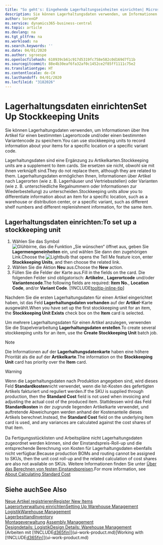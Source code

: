 ```yaml
---
title: "So geht's: Eingehende Lagerhaltungseinheiten einrichten| Microsoft Docs"
description: Sie können Lagerhaltungsdaten verwenden, um Informationen über Ihre Artikel für einen bestimmten Lagerortcode und/oder einen bestimmten Variantencode zu speichern.
author: SorenGP
ms.service: dynamics365-business-central
ms.topic: article
ms.devlang: na
ms.tgt_pltfrm: na
ms.workload: na
ms.search.keywords: ''
ms.date: 04/01/2020
ms.author: sgroespe
ms.openlocfilehash: 610939cb61c917d5319fc758e582c0d169d7f11b
ms.sourcegitcommit: 88e4b30eaf6fa32af0c1452ce2f85ff1111c75e2
ms.translationtype: HT
ms.contentlocale: de-CH
ms.lasthandoff: 04/01/2020
ms.locfileid: "3182026"
---
```

# <a name="set-up-stockkeeping-units"></a><span data-ttu-id="0a6f9-103">Lagerhaltungsdaten einrichten</span><span class="sxs-lookup"><span data-stu-id="0a6f9-103">Set Up Stockkeeping Units</span></span>
<span data-ttu-id="0a6f9-104">Sie können Lagerhaltungsdaten verwenden, um Informationen über Ihre Artikel für einen bestimmten Lagerortcode und/oder einen bestimmten Variantencode zu speichern.</span><span class="sxs-lookup"><span data-stu-id="0a6f9-104">You can use stockkeeping units to record information about your items for a specific location or a specific variant code.</span></span>  

 <span data-ttu-id="0a6f9-105">Lagerhaltungsdaten sind eine Ergänzung zu Artikelkarten.</span><span class="sxs-lookup"><span data-stu-id="0a6f9-105">Stockkeeping units are a supplement to item cards.</span></span> <span data-ttu-id="0a6f9-106">Sie ersetzen sie nicht, obwohl sie mit ihnen verknüpft sind.</span><span class="sxs-lookup"><span data-stu-id="0a6f9-106">They do not replace them, although they are related to them.</span></span> <span data-ttu-id="0a6f9-107">Lagerhaltungsdaten ermöglichen Ihnen, Informationen über Artikel nach Lagerorten (wie z. B. Lagerhäuser und Vertriebsstellen) oder Varianten (wie z. B. unterschiedliche Regalnummern oder Informationen zur Wiederbestellung) zu unterscheiden.</span><span class="sxs-lookup"><span data-stu-id="0a6f9-107">Stockkeeping units allow you to differentiate information about an item for a specific location, such as a warehouse or distribution center, or a specific variant, such as different shelf numbers and different replenishment information, for the same item.</span></span>  

## <a name="to-set-up-a-stockkeeping-unit"></a><span data-ttu-id="0a6f9-108">Lagerhaltungsdaten einrichten:</span><span class="sxs-lookup"><span data-stu-id="0a6f9-108">To set up a stockkeeping unit</span></span>  

1.  <span data-ttu-id="0a6f9-109">Wählen Sie das Symbol ![Glühbirne, das die Funktion „Sie wünschen“ öffnet](media/ui-search/search_small.png "Tell Me-Funktion") aus, geben Sie **Lagermengeneinheiten** ein, und wählen Sie dann den zugehörigen Link.</span><span class="sxs-lookup"><span data-stu-id="0a6f9-109">Choose the ![Lightbulb that opens the Tell Me feature](media/ui-search/search_small.png "Tell me what you want to do") icon, enter **Stockkeeping Units**, and then choose the related link.</span></span>  
2.  <span data-ttu-id="0a6f9-110">Wählen Sie die Aktion **Neu** aus.</span><span class="sxs-lookup"><span data-stu-id="0a6f9-110">Choose the **New** action.</span></span>  
3.  <span data-ttu-id="0a6f9-111">Füllen Sie die Felder der Karte aus.</span><span class="sxs-lookup"><span data-stu-id="0a6f9-111">Fill in the fields on the card.</span></span> <span data-ttu-id="0a6f9-112">Die folgenden Felder sind obligatorisch: **Artikelnr.**, **Lagerortcode** und/oder **Variantencode**.</span><span class="sxs-lookup"><span data-stu-id="0a6f9-112">The following fields are required: **Item No.**, **Location Code**, and/or **Variant Code**.</span></span> [!INCLUDE[tooltip-inline-tip](includes/tooltip-inline-tip_md.md)]  

<span data-ttu-id="0a6f9-113">Nachdem Sie die ersten Lagerhaltungsdaten für einen Artikel eingerichtet haben, ist das Feld **Lagerhaltungsdaten vorhanden** auf der **Artikel**-Karte ausgewählt.</span><span class="sxs-lookup"><span data-stu-id="0a6f9-113">When you have set up the first stockkeeping unit for an item, the **Stockkeeping Unit Exists** check box on the **Item** card is selected.</span></span>  

<span data-ttu-id="0a6f9-114">Um mehrere Lagerhaltungsdaten für einen Artikel anzulegen, verwenden Sie die Stapelverarbeitung **Lagerhaltungsdaten erstellen**.</span><span class="sxs-lookup"><span data-stu-id="0a6f9-114">To create several stockkeeping units for an item, use the **Create Stockkeeping Unit** batch job.</span></span>  

> [!NOTE]  
>  <span data-ttu-id="0a6f9-115">Die Informationen auf der **Lagerhaltungsdatenkarte** haben eine höhere Priorität als die auf der **Artikelkarte**.</span><span class="sxs-lookup"><span data-stu-id="0a6f9-115">The information on the **Stockkeeping Unit** card has priority over the **Item** card.</span></span>

> [!Warning]
> <span data-ttu-id="0a6f9-116">Wenn die Lagerhaltungsdaten nach Produktion angegeben sind, wird dieses Feld **Standardkosten**nicht verwendet, wenn die Ist-Kosten des gefertigten Artikels fakturiert und reguliert werden.</span><span class="sxs-lookup"><span data-stu-id="0a6f9-116">If the SKU is supplied through production, then the **Standard Cost** field is not used when invoicing and adjusting the actual cost of the produced item.</span></span> <span data-ttu-id="0a6f9-117">Stattdessen wird das Feld **Standardkosten** in der zugrunde liegenden Artikelkarte verwendet, und auftretende Abweichungen werden anhand der Kostenanteile dieses Artikels berechnet.</span><span class="sxs-lookup"><span data-stu-id="0a6f9-117">Instead, the **Standard Cost** field on the underlying item card is used, and any variances are calculated against the cost shares of that item.</span></span><br /><br />
> <span data-ttu-id="0a6f9-118">Da Fertigungsstücklisten und Arbeitspläne nicht Lagerhaltungsdaten zugeordnet werden können, sind der Einstandspreis-Roll-up und die entsprechende Berechnung von Kosten für Lagerhaltungsdaten ebenfalls nicht verfügbar.</span><span class="sxs-lookup"><span data-stu-id="0a6f9-118">Because production BOMs and routing cannot be assigned to SKUs, then the unit cost roll-up and the related calculation of cost shares are also not available on SKUs.</span></span> <span data-ttu-id="0a6f9-119">Weitere Informationen finden Sie unter [Über das Berechnen von festen Einstandspreisen](finance-about-calculating-standard-cost.md).</span><span class="sxs-lookup"><span data-stu-id="0a6f9-119">For more information, see [About Calculating Standard Cost](finance-about-calculating-standard-cost.md)</span></span>

## <a name="see-also"></a><span data-ttu-id="0a6f9-120">Siehe auch</span><span class="sxs-lookup"><span data-stu-id="0a6f9-120">See Also</span></span>  
[<span data-ttu-id="0a6f9-121">Neue Artikel registrieren</span><span class="sxs-lookup"><span data-stu-id="0a6f9-121">Register New Items</span></span>](inventory-how-register-new-items.md)  
[<span data-ttu-id="0a6f9-122">Lagerortverwaltung einrichten</span><span class="sxs-lookup"><span data-stu-id="0a6f9-122">Setting Up Warehouse Management</span></span>](warehouse-setup-warehouse.md)  
[<span data-ttu-id="0a6f9-123">Logistik</span><span class="sxs-lookup"><span data-stu-id="0a6f9-123">Warehouse Management</span></span>](warehouse-manage-warehouse.md)  
[<span data-ttu-id="0a6f9-124">Lagerbesttand</span><span class="sxs-lookup"><span data-stu-id="0a6f9-124">Inventory</span></span>](inventory-manage-inventory.md)  
<span data-ttu-id="0a6f9-125">[Montageverwaltung](assembly-assemble-items.md)  </span><span class="sxs-lookup"><span data-stu-id="0a6f9-125">[Assembly Management](assembly-assemble-items.md)  </span></span>  
[<span data-ttu-id="0a6f9-126">Designdetails: Logistik</span><span class="sxs-lookup"><span data-stu-id="0a6f9-126">Design Details: Warehouse Management</span></span>](design-details-warehouse-management.md)  
<span data-ttu-id="0a6f9-127">[Arbeiten mit [!INCLUDE[d365fin](includes/d365fin_md.md)]](ui-work-product.md)</span><span class="sxs-lookup"><span data-stu-id="0a6f9-127">[Working with [!INCLUDE[d365fin](includes/d365fin_md.md)]](ui-work-product.md)</span></span>  

